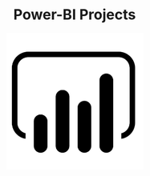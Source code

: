 <h1 align="center">Power-BI Projects</h1>

<p align="center">
  <img width="273px" src="https://raw.githubusercontent.com/blackcrowX/blackcrowX.github.io/main/images/icons/power-bi.png"/>
</p>

